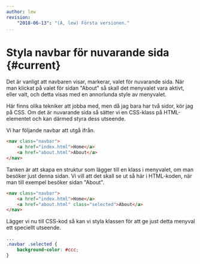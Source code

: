 ```yaml
---
author: lew
revision:
    "2018-06-13": "(A, lew) Första versionen."
...
```

Styla navbar för nuvarande sida {#current}
=======================

Det är vanligt att navbaren visar, markerar, valet för nuvarande sida. När man klickat på valet för sidan "About" så skall det menyvalet vara aktivt, eller valt, och detta visas med en annorlunda style av menyvalet.

Här finns olika tekniker att jobba med, men då jag bara har två sidor, kör jag på CSS. Om det är nuvarande sida så sätter vi en CSS-klass på HTML-elementet och kan därmed styra dess utseende.

Vi har följande navbar att utgå ifrån.

```html
<nav class="navbar">
    <a href="index.html">Home</a>
    <a href="about.html">About</a>
</nav>
```

Tanken är att skapa en struktur som lägger till en klass i menyvalet, om man besöker just denna sidan. Vi vill att det skall se ut så här i HTML-koden, när man till exempel besöker sidan "About".

```html
<nav class="navbar">
    <a href="index.html">Home</a>
    <a href="about.html" class="selected">About</a>
</nav>
```

Lägger vi nu till CSS-kod så kan vi styla klassen för att ge just detta menyval ett speciellt utseende.

```css
...
.navbar .selected {
    background-color: #ccc;
}
```
